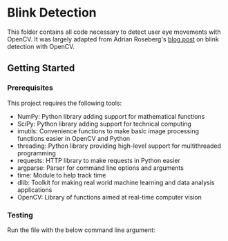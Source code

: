 # Blink Detection

This folder contains all code necessary to detect user eye movements with OpenCV. It was largely adapted from Adrian Roseberg's [blog post](https://www.pyimagesearch.com/2017/04/24/eye-blink-detection-opencv-python-dlib/) on blink detection with OpenCV.

## Getting Started

### Prerequisites

This project requires the following tools:
- NumPy: Python library adding support for mathematical functions
- SciPy: Python library adding support for technical computing
- imutils: Convenience functions to make basic image processing functions easier in OpenCV and Python
- threading: Python library providing high-level support for multithreaded programming
- requests: HTTP library to make requests in Python easier
- argparse: Parser for command line options and arguments
- time: Module to help track time
- dlib: Toolkit for making real world machine learning and data analysis applications
- OpenCV: Library of functions aimed at real-time computer vision

### Testing

Run the file with the below command line argument:

```
```

